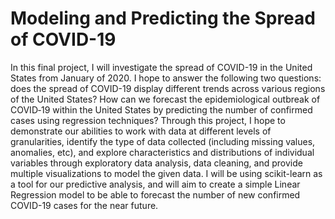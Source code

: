 # Modeling and Predicting the Spread of COVID-19
In this final project, I will investigate the spread of COVID-19 in the United States from January of 2020. I hope to answer the following two questions: does the spread of COVID-19 display different trends across various regions of the United States? How can we forecast the epidemiological outbreak of COVID‐19 within the United States by predicting the number of confirmed cases using regression techniques? Through this project, I hope to demonstrate our abilities to work with data at different levels of granularities, identify the type of data collected (including missing values, anomalies, etc), and explore characteristics and distributions of individual variables through exploratory data analysis, data cleaning, and provide multiple visualizations to model the given data. I will be using scikit-learn as a tool for our predictive analysis, and will aim to create a simple Linear Regression model to be able to forecast the number of new confirmed COVID-19 cases for the near future.
